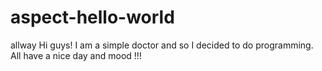 # aspect-hello-world
allway
Hi guys! I am a simple doctor and so I decided to do programming. All have a nice day and mood !!!
